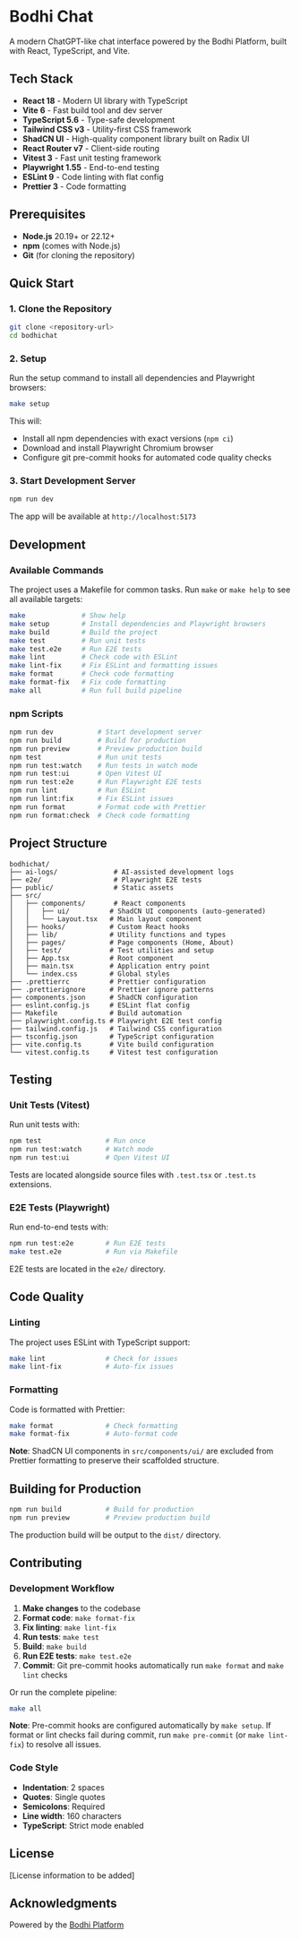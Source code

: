 # Bodhi Chat

A modern ChatGPT-like chat interface powered by the Bodhi Platform, built with React, TypeScript, and Vite.

## Tech Stack

- **React 18** - Modern UI library with TypeScript
- **Vite 6** - Fast build tool and dev server
- **TypeScript 5.6** - Type-safe development
- **Tailwind CSS v3** - Utility-first CSS framework
- **ShadCN UI** - High-quality component library built on Radix UI
- **React Router v7** - Client-side routing
- **Vitest 3** - Fast unit testing framework
- **Playwright 1.55** - End-to-end testing
- **ESLint 9** - Code linting with flat config
- **Prettier 3** - Code formatting

## Prerequisites

- **Node.js** 20.19+ or 22.12+
- **npm** (comes with Node.js)
- **Git** (for cloning the repository)

## Quick Start

### 1. Clone the Repository

```bash
git clone <repository-url>
cd bodhichat
```

### 2. Setup

Run the setup command to install all dependencies and Playwright browsers:

```bash
make setup
```

This will:

- Install all npm dependencies with exact versions (`npm ci`)
- Download and install Playwright Chromium browser
- Configure git pre-commit hooks for automated code quality checks

### 3. Start Development Server

```bash
npm run dev
```

The app will be available at `http://localhost:5173`

## Development

### Available Commands

The project uses a Makefile for common tasks. Run `make` or `make help` to see all available targets:

```bash
make              # Show help
make setup        # Install dependencies and Playwright browsers
make build        # Build the project
make test         # Run unit tests
make test.e2e     # Run E2E tests
make lint         # Check code with ESLint
make lint-fix     # Fix ESLint and formatting issues
make format       # Check code formatting
make format-fix   # Fix code formatting
make all          # Run full build pipeline
```

### npm Scripts

```bash
npm run dev           # Start development server
npm run build         # Build for production
npm run preview       # Preview production build
npm test              # Run unit tests
npm run test:watch    # Run tests in watch mode
npm run test:ui       # Open Vitest UI
npm run test:e2e      # Run Playwright E2E tests
npm run lint          # Run ESLint
npm run lint:fix      # Fix ESLint issues
npm run format        # Format code with Prettier
npm run format:check  # Check code formatting
```

## Project Structure

```
bodhichat/
├── ai-logs/              # AI-assisted development logs
├── e2e/                  # Playwright E2E tests
├── public/               # Static assets
├── src/
│   ├── components/       # React components
│   │   ├── ui/          # ShadCN UI components (auto-generated)
│   │   └── Layout.tsx   # Main layout component
│   ├── hooks/           # Custom React hooks
│   ├── lib/             # Utility functions and types
│   ├── pages/           # Page components (Home, About)
│   ├── test/            # Test utilities and setup
│   ├── App.tsx          # Root component
│   ├── main.tsx         # Application entry point
│   └── index.css        # Global styles
├── .prettierrc          # Prettier configuration
├── .prettierignore      # Prettier ignore patterns
├── components.json      # ShadCN configuration
├── eslint.config.js     # ESLint flat config
├── Makefile             # Build automation
├── playwright.config.ts # Playwright E2E test config
├── tailwind.config.js   # Tailwind CSS configuration
├── tsconfig.json        # TypeScript configuration
├── vite.config.ts       # Vite build configuration
└── vitest.config.ts     # Vitest test configuration
```

## Testing

### Unit Tests (Vitest)

Run unit tests with:

```bash
npm test                # Run once
npm run test:watch      # Watch mode
npm run test:ui         # Open Vitest UI
```

Tests are located alongside source files with `.test.tsx` or `.test.ts` extensions.

### E2E Tests (Playwright)

Run end-to-end tests with:

```bash
npm run test:e2e        # Run E2E tests
make test.e2e           # Run via Makefile
```

E2E tests are located in the `e2e/` directory.

## Code Quality

### Linting

The project uses ESLint with TypeScript support:

```bash
make lint               # Check for issues
make lint-fix           # Auto-fix issues
```

### Formatting

Code is formatted with Prettier:

```bash
make format             # Check formatting
make format-fix         # Auto-format code
```

**Note**: ShadCN UI components in `src/components/ui/` are excluded from Prettier formatting to preserve their scaffolded structure.

## Building for Production

```bash
npm run build           # Build for production
npm run preview         # Preview production build
```

The production build will be output to the `dist/` directory.

## Contributing

### Development Workflow

1. **Make changes** to the codebase
2. **Format code**: `make format-fix`
3. **Fix linting**: `make lint-fix`
4. **Run tests**: `make test`
5. **Build**: `make build`
6. **Run E2E tests**: `make test.e2e`
7. **Commit**: Git pre-commit hooks automatically run `make format` and `make lint` checks

Or run the complete pipeline:

```bash
make all
```

**Note**: Pre-commit hooks are configured automatically by `make setup`. If format or lint checks fail during commit, run `make pre-commit` (or `make lint-fix`) to resolve all issues.

### Code Style

- **Indentation**: 2 spaces
- **Quotes**: Single quotes
- **Semicolons**: Required
- **Line width**: 160 characters
- **TypeScript**: Strict mode enabled

## License

[License information to be added]

## Acknowledgments

Powered by the [Bodhi Platform](https://github.com/BodhiSearch/bodhi-browser)
